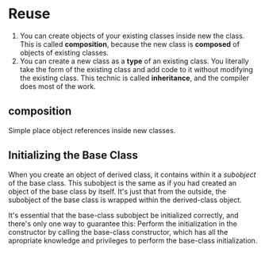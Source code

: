 # Reuse  

1. You can create objects of your existing classes inside new the class. This is called **composition**, because the new class is **composed** of objects of existing classes.
2. You can create a new class as a **type** of an existing class. You literally take the form of the existing class and add code to it without modifying the existing class. This technic is called **inheritance**, and the compiler does most of the work.

## composition  

Simple place object references inside new classes.

## Initializing the Base Class

When you create an object of derived class, it contains within it a *subobject* of the base class. This subobject is the same as if you had created an object of the base class by itself. It's just that from the outside, the subobject of the base class is wrapped within the derived-class object.  

It's essential that the base-class subobject be initialized correctly, and there's only one way to guarantee this: Perform the initialization in the constructor by calling the base-class constructor, which has all the apropriate knowledge and privileges to perform the base-class initialization.
